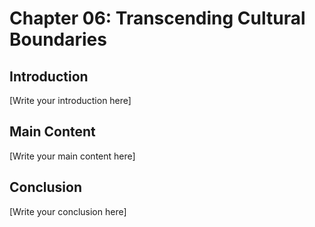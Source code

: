 # Chapter 06: Transcending Cultural Boundaries

## Introduction

[Write your introduction here]

## Main Content

[Write your main content here]

## Conclusion

[Write your conclusion here]
